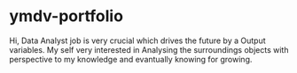 # ymdv-portfolio
Hi, Data Analyst job is very crucial which drives the future by a Output variables. My self very interested in Analysing the surroundings objects with perspective to my knowledge and evantually knowing for growing. 
